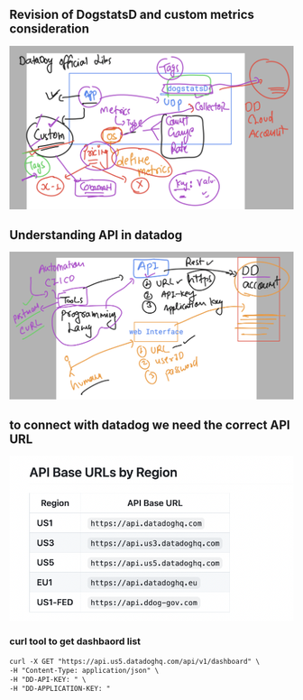 ## Revision of DogstatsD and custom metrics consideration 

<img src="dogs.png">

## Understanding API in datadog 

<img src="datadogapi.png">

## to connect with datadog we need the correct API URL 

<img src="apiurl.png">

### curl tool to get dashbaord list 

```
curl -X GET "https://api.us5.datadoghq.com/api/v1/dashboard" \
-H "Content-Type: application/json" \
-H "DD-API-KEY: " \
-H "DD-APPLICATION-KEY: "


```
